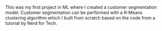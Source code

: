 This was my first project in ML where I created a customer segmentation model. Customer segmentation can be performed with a K-Means clustering algorithm which I built from scratch based on the code from a tutorial by Nerd for Tech.

